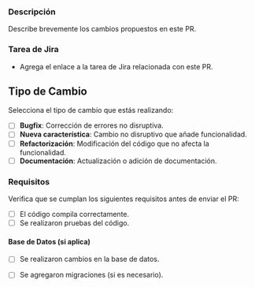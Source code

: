 ### Descripción

Describe brevemente los cambios propuestos en este PR.

### Tarea de Jira

- Agrega el enlace a la tarea de Jira relacionada con este PR.

## Tipo de Cambio

Selecciona el tipo de cambio que estás realizando:

- [ ] **Bugfix**: Corrección de errores no disruptiva.
- [ ] **Nueva característica**: Cambio no disruptivo que añade funcionalidad.
- [ ] **Refactorización**: Modificación del código que no afecta la funcionalidad.
- [ ] **Documentación**: Actualización o adición de documentación.

### Requisitos

Verifica que se cumplan los siguientes requisitos antes de enviar el PR:

- [ ] El código compila correctamente.
- [ ] Se realizaron pruebas del código.

#### Base de Datos (si aplica)
- [ ] Se realizaron cambios en la base de datos.
- [ ] Se agregaron migraciones (si es necesario).

